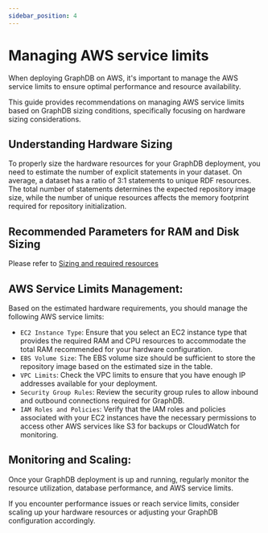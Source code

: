 ```yaml
---
sidebar_position: 4
---
```


# Managing AWS service limits

When deploying GraphDB on AWS, it's important to manage the AWS service limits to ensure optimal performance and resource availability.

This guide provides recommendations on managing AWS service limits based on GraphDB sizing conditions, specifically focusing on hardware sizing considerations.

## Understanding Hardware Sizing

To properly size the hardware resources for your GraphDB deployment, you need to estimate the number of explicit statements in your dataset.
On average, a dataset has a ratio of 3:1 statements to unique RDF resources. 
The total number of statements determines the expected repository image size, while the number of unique resources affects the memory footprint required for repository initialization.

## Recommended Parameters for RAM and Disk Sizing
Please refer to [Sizing and required resources](../sizing/SIZ-001) 

## AWS Service Limits Management:

Based on the estimated hardware requirements, you should manage the following AWS service limits:

* `EC2 Instance Type`: Ensure that you select an EC2 instance type that provides the required RAM and CPU resources to 
accommodate the total RAM recommended for your hardware configuration.
* `EBS Volume Size`: The EBS volume size should be sufficient to store the repository image based on the estimated size in the table.
* `VPC Limits`: Check the VPC limits to ensure that you have enough IP addresses available for your deployment.
* `Security Group Rules`: Review the security group rules to allow inbound and outbound connections required for GraphDB.
* `IAM Roles and Policies`: Verify that the IAM roles and policies associated with your EC2 instances have the necessary 
  permissions to access other AWS services like S3 for backups or CloudWatch for monitoring.

## Monitoring and Scaling:

Once your GraphDB deployment is up and running, regularly monitor the resource utilization, database performance, 
and AWS service limits.

If you encounter performance issues or reach service limits, consider scaling up your hardware resources or adjusting 
your GraphDB configuration accordingly.

